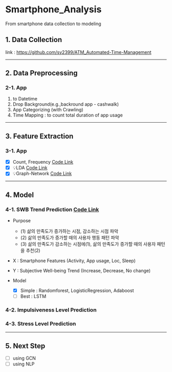 # Smartphone_Analysis
From smartphone data collection to modeling

## 1. Data Collection

link : https://github.com/sy2399/ATM_Automated-Time-Management

******
## 2. Data Preprocessing
### 2-1. App
1. to Datetime
2. Drop Background(e.g.,backround app - cashwalk) 
3. App Categorizing (with Crawling)
4. Time Mapping : to count total duration of app usage

******
## 3. Feature Extraction
### 3-1. App
- [x] Count, Frequency  [Code Link](https://github.com/sy2399/Smartphone_Analysis/blob/master/Code/02.Feature%20Extraction/App_Features_1_Basic%20(count%2C%20frequency).ipynb], "code_link1")
- [x] 💡LDA [Code Link](https://github.com/sy2399/Smartphone_Analysis/blob/master/Code/02.Feature%20Extraction/App_Features_2_LDA%20(app%20to%20text).ipynb], "code_link2")
- [x] 💡Graph-Network [Code Link](https://github.com/sy2399/Smartphone_Analysis/blob/master/Code/02.Feature%20Extraction/App_Features_3_Graph(app%20to%20graph).ipynb], "code_link3")

******
## 4. Model
### 4-1. SWB Trend Prediction [Code Link](https://github.com/sy2399/Smartphone_Analysis/blob/master/Code/03.%20Modeling/00.%20Model%20Basic1_SWB.ipynb)
- Purpose
  - (1) 삶의 만족도가 증가하는 시점, 감소하는 시점 파악
  - (2) 삶의 만족도가 증가할 때의 사용자 행동 패턴 파악
  - (3) 삶의 만족도가 감소하는 시점에(1), 삶의 만족도가 증가할 때의 사용자 패턴을 추천(2)

- X : Smartphone Features (Activity, App usage, Loc, Sleep)
- Y : Subjective Well-being Trend (Increase, Decrease, No change)

- Model 
  - [x] Simple : Randomforest, LogisticRegression, Adaboost
  - [ ] Best : LSTM

### 4-2. Impulsiveness Level Prediction
### 4-3. Stress Level Prediction


******
## 5. Next Step
- [ ] using GCN
- [ ] using NLP
